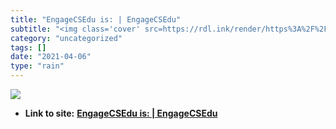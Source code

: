 ```yaml
---
title: "EngageCSEdu is: | EngageCSEdu"
subtitle: "<img class='cover' src=https://rdl.ink/render/https%3A%2F%2Fwww.engage-csedu.org>"
category: "uncategorized"
tags: []
date: "2021-04-06"
type: "rain"
---
```

<img class="cover" src=https://rdl.ink/render/https%3A%2F%2Fwww.engage-csedu.org>


* **Link to site:** **[EngageCSEdu is: | EngageCSEdu](https://www.engage-csedu.org)**